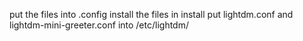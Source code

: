 put the files into .config
install the files in install
put lightdm.conf and lightdm-mini-greeter.conf into /etc/lightdm/
